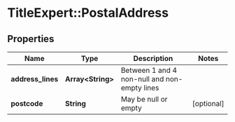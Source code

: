 # TitleExpert::PostalAddress

## Properties
Name | Type | Description | Notes
------------ | ------------- | ------------- | -------------
**address_lines** | **Array&lt;String&gt;** | Between 1 and 4 non-null and non-empty lines | 
**postcode** | **String** | May be null or empty | [optional] 


